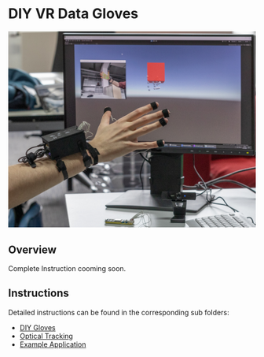 # DIY VR Data Gloves 

![Build and Touch in Action](img/inAction.jpg)

## Overview
Complete Instruction cooming soon.

## Instructions

Detailed instructions can be found in the corresponding sub folders:
- [DIY Gloves]("github.com/pascalkarg/build-and-touch/DIY%20Data%20Gloves/README.md")
- [Optical Tracking]("github.com/pascalkarg/build-and-touch/Optical%20Tracking/README.md")
- [Example Application]("github.com/pascalkarg/build-and-touch/Example%20VR%20Application/README.md")